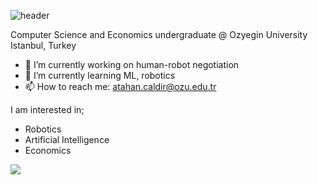 ![header](https://capsule-render.vercel.app/api?type=rounded&color=1DB954&height=100&section=header&text=Atahan%20Çaldır&animation=fadeIn&fontColor=000080&fontAlignY=50&fontSize=50)

Computer Science and Economics undergraduate @ Ozyegin University<br>
Istanbul, Turkey

- 🔭 I’m currently working on human-robot negotiation
- :robot: I’m currently learning ML, robotics
- 📫 How to reach me: atahan.caldir@ozu.edu.tr

I am interested in;
  * Robotics
  * Artificial Intelligence
  * Economics

![](https://media.giphy.com/media/iZkua1UPocHgQ/giphy.gif)
